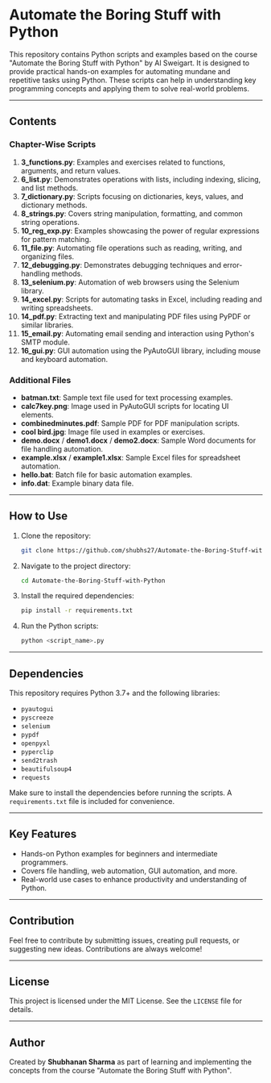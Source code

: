 # Automate the Boring Stuff with Python

This repository contains Python scripts and examples based on the course "Automate the Boring Stuff with Python" by Al Sweigart. It is designed to provide practical hands-on examples for automating mundane and repetitive tasks using Python. These scripts can help in understanding key programming concepts and applying them to solve real-world problems.

---

## Contents

### Chapter-Wise Scripts

1. **3_functions.py**: Examples and exercises related to functions, arguments, and return values.
2. **6_list.py**: Demonstrates operations with lists, including indexing, slicing, and list methods.
3. **7_dictionary.py**: Scripts focusing on dictionaries, keys, values, and dictionary methods.
4. **8_strings.py**: Covers string manipulation, formatting, and common string operations.
5. **10_reg_exp.py**: Examples showcasing the power of regular expressions for pattern matching.
6. **11_file.py**: Automating file operations such as reading, writing, and organizing files.
7. **12_debugging.py**: Demonstrates debugging techniques and error-handling methods.
8. **13_selenium.py**: Automation of web browsers using the Selenium library.
9. **14_excel.py**: Scripts for automating tasks in Excel, including reading and writing spreadsheets.
10. **14_pdf.py**: Extracting text and manipulating PDF files using PyPDF or similar libraries.
11. **15_email.py**: Automating email sending and interaction using Python's SMTP module.
12. **16_gui.py**: GUI automation using the PyAutoGUI library, including mouse and keyboard automation.

### Additional Files

- **batman.txt**: Sample text file used for text processing examples.
- **calc7key.png**: Image used in PyAutoGUI scripts for locating UI elements.
- **combinedminutes.pdf**: Sample PDF for PDF manipulation scripts.
- **cool bird.jpg**: Image file used in examples or exercises.
- **demo.docx** / **demo1.docx** / **demo2.docx**: Sample Word documents for file handling automation.
- **example.xlsx** / **example1.xlsx**: Sample Excel files for spreadsheet automation.
- **hello.bat**: Batch file for basic automation examples.
- **info.dat**: Example binary data file.

---

## How to Use

1. Clone the repository:
   ```bash
   git clone https://github.com/shubhs27/Automate-the-Boring-Stuff-with-Python.git
   ```
2. Navigate to the project directory:
   ```bash
   cd Automate-the-Boring-Stuff-with-Python
   ```
3. Install the required dependencies:
   ```bash
   pip install -r requirements.txt
   ```
4. Run the Python scripts:
   ```bash
   python <script_name>.py
   ```

---

## Dependencies

This repository requires Python 3.7+ and the following libraries:
- `pyautogui`
- `pyscreeze`
- `selenium`
- `pypdf`
- `openpyxl`
- `pyperclip`
- `send2trash`
- `beautifulsoup4`
- `requests`

Make sure to install the dependencies before running the scripts. A `requirements.txt` file is included for convenience.

---

## Key Features

- Hands-on Python examples for beginners and intermediate programmers.
- Covers file handling, web automation, GUI automation, and more.
- Real-world use cases to enhance productivity and understanding of Python.

---

## Contribution

Feel free to contribute by submitting issues, creating pull requests, or suggesting new ideas. Contributions are always welcome!

---

## License

This project is licensed under the MIT License. See the `LICENSE` file for details.

---

## Author

Created by **Shubhanan Sharma** as part of learning and implementing the concepts from the course "Automate the Boring Stuff with Python".
